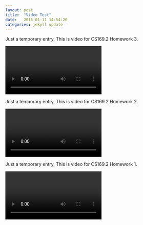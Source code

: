```yaml
---
layout: post
title:  "Video Test"
date:   2015-01-11 14:54:20
categories: jekyll update
---
```


Just a temporary entry, This is video for CS169.2 Homework 3.  

<video controls>
  <source src="/video/HW3.mp4" type="video/mp4">
  <source src="/video/HW3.webm" type="video/webm">
Your browser does not support the video tag.
</video>  


Just a temporary entry, This is video for CS169.2 Homework 2.  

<video controls>
  <source src="/video/HW2.mp4" type="video/mp4">
  <source src="/video/HW2.webm" type="video/webm">
Your browser does not support the video tag.
</video>  


Just a temporary entry, This is video for CS169.2 Homework 1.  

<video controls>
  <source src="/video/hw1.mp4" type="video/mp4">
  <source src="/video/hw1.webm" type="video/webm">
Your browser does not support the video tag.
</video>  






